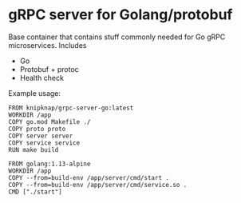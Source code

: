# gRPC server for Golang/protobuf

Base container that contains stuff commonly needed for Go gRPC microservices.
Includes

- Go
- Protobuf + protoc
- Health check

Example usage:

```docker
FROM knipknap/grpc-server-go:latest
WORKDIR /app
COPY go.mod Makefile ./
COPY proto proto
COPY server server
COPY service service
RUN make build

FROM golang:1.13-alpine
WORKDIR /app
COPY --from=build-env /app/server/cmd/start .
COPY --from=build-env /app/server/cmd/service.so .
CMD ["./start"]
```
